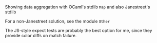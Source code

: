 Showing data aggregation with OCaml's stdlib `Map` and also Janestreet's stdlib

For a non-Janestreet solution, see the module `Other`

The JS-style expect tests are probably the best option for me, since they provide color diffs on match failure.